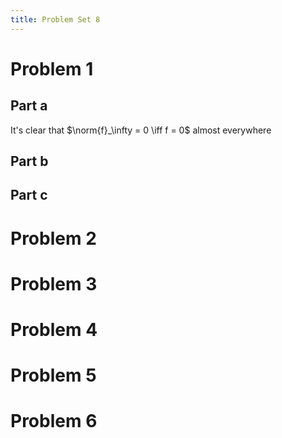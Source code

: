 ```yaml
---
title: Problem Set 8
---
```


# Problem 1

## Part a

It's clear that $\norm{f}_\infty = 0 \iff f = 0$ almost everywhere

## Part b

## Part c

# Problem 2

# Problem 3

# Problem 4

# Problem 5

# Problem 6
